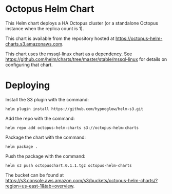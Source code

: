 # Octopus Helm Chart

This Helm chart deploys a HA Octopus cluster (or a standalone Octopus instance when the replica count is 1).

This chart is available from the repository hosted at https://octopus-helm-charts.s3.amazonaws.com.

This chart uses the mssql-linux chart as a dependency. See https://github.com/helm/charts/tree/master/stable/mssql-linux for details on configuring that chart.

# Deploying

Install the S3 plugin with the command:

```
helm plugin install https://github.com/hypnoglow/helm-s3.git
```

Add the repo with the command:

```
helm repo add octopus-helm-charts s3://octopus-helm-charts
```

Package the chart with the command:

```
helm package .
```

Push the package with the command:

```
helm s3 push octopuschart.0.1.1.tgz octopus-helm-charts
```

The bucket can be found at https://s3.console.aws.amazon.com/s3/buckets/octopus-helm-charts/?region=us-east-1&tab=overview.
